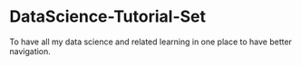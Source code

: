 # DataScience-Tutorial-Set
To have all my data science and related learning in one place to have better navigation.
